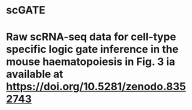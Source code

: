 # scGATE
# Raw scRNA-seq data for cell-type specific logic gate inference in the mouse haematopoiesis in Fig. 3 ia available at https://doi.org/10.5281/zenodo.8352743
